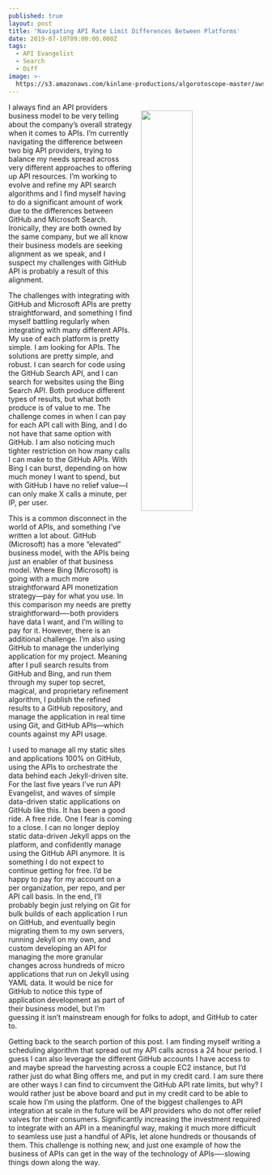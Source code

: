 ```yaml
---
published: true
layout: post
title: 'Navigating API Rate Limit Differences Between Platforms'
date: 2019-07-10T09:00:00.000Z
tags:
  - API Evangelist
  - Search
  - Diff
image: >-
  https://s3.amazonaws.com/kinlane-productions/algorotoscope-master/aws-s3-stories-death-valley-national-park-dali-three-just-road.jpg
---
```

<img src="{{ page.image }}" width="45%" align="right" style="padding: 15px;" />
I always find an API providers business model to be very telling about the company’s overall strategy when it comes to APIs. I’m currently navigating the difference between two big API providers, trying to balance my needs spread across very different approaches to offering up API resources. I’m working to evolve and refine my API search algorithms and I find myself having to do a significant amount of work due to the differences between GitHub and Microsoft Search. Ironically, they are both owned by the same company, but we all know their business models are seeking alignment as we speak, and I suspect my challenges with GitHub API is probably a result of this alignment.

The challenges with integrating with GitHub and Microsoft APIs are pretty straightforward, and something I find myself battling regularly when integrating with many different APIs. My use of each platform is pretty simple. I am looking for APIs. The solutions are pretty simple, and robust. I can search for code using the GitHub Search API, and I can search for websites using the Bing Search API. Both produce different types of results, but what both produce is of value to me. The challenge comes in when I can pay for each API call with Bing, and I do not have that same option with GitHub. I am also noticing much tighter restriction on how many calls I can make to the GitHub APIs. With Bing I can burst, depending on how much money I want to spend, but with GitHub I have no relief value—I can only make X calls a minute, per IP, per user.

This is a common disconnect in the world of APIs, and something I’ve written a lot about. GitHub (Microsoft) has a more “elevated” business model, with the APIs being just an enabler of that business model. Where Bing (Microsoft) is going with a much more straightforward API monetization strategy—pay for what you use. In this comparison my needs are pretty straightforward—-both providers have data I want, and I’m willing to pay for it. However, there is an additional challenge. I’m also using GitHub to manage the underlying application for my project. Meaning after I pull search results from GitHub and Bing, and run them through my super top secret, magical, and proprietary refinement algorithm, I publish the refined results to a GitHub repository, and manage the application in real time using Git, and GitHub APIs—which counts against my API usage.

I used to manage all my static sites and applications 100% on GitHub, using the APIs to orchestrate the data behind each Jekyll-driven site. For the last five years I’ve run API Evangelist, and waves of simple data-driven static applications on GitHub like this. It has been a good ride. A free ride. One I fear is coming to a close. I can no longer deploy static data-driven Jekyll apps on the platform, and confidently manage using the GitHub API anymore. It is something I do not expect to continue getting for free. I’d be happy to pay for my account on a per organization, per repo, and per API call basis. In the end, I’ll probably begin just relying on Git for bulk builds of each application I run on GitHub, and eventually begin migrating them to my own servers, running Jekyll on my own, and custom developing an API for managing the more granular changes across hundreds of micro applications that run on Jekyll using YAML data. It would be nice for GitHub to notice this type of application development as part of their business model, but I’m guessing it isn’t mainstream enough for folks to adopt, and GitHub to cater to.

Getting back to the search portion of this post. I am finding myself writing a scheduling algorithm that spread out my API calls across a 24 hour period. I guess I can also leverage the different GitHub accounts I have access to and maybe spread the harvesting across a couple EC2 instance, but I’d rather just do what Bing offers me, and put in my credit card. I am sure there are other ways I can find to circumvent the GitHub API rate limits, but why? I would rather just be above board and put in my credit card to be able to scale how I’m using the platform. One of the biggest challenges to API integration at scale in the future will be API providers who do not offer relief valves for their consumers. Significantly increasing the investment required to integrate with an API in a meaningful way, making it much more difficult to seamless use just a handful of APIs, let alone hundreds or thousands of them. This challenge is nothing new, and just one example of how the business of APIs can get in the way of the technology of APIs—-slowing things down along the way.

